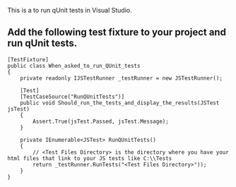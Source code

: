 This is a to run qUnit tests in Visual Studio.

## Add the following test fixture to your project and run qUnit tests.

	[TestFixture]
	public class When_asked_to_run_QUnit_tests
	{
		private readonly IJSTestRunner _testRunner = new JSTestRunner();
	
		[Test]
		[TestCaseSource("RunQUnitTests")]
		public void Should_run_the_tests_and_display_the_results(JSTest jsTest)
		{
			Assert.True(jsTest.Passed, jsTest.Message);
		}
		
		private IEnumerable<JSTest> RunQUnitTests()
		{
			// <Test Files Directory> is the directory where you have your html files that link to your JS tests like C:\\Tests
			return _testRunner.RunTests("<Test Files Directory>"));
		}
	}

